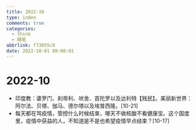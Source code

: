 ```yaml
---
title: 2022-10
type: index
comments: true
categories:
  - think
  - 随笔
abbrlink: f73855c9
date: 2022-10-01 00:00:01
---
```


# 2022-10

+ 印度教：婆罗门、刹帝利、吠舍、首陀罗以及达利特【贱民】。美丽新世界：阿尔法、贝塔、伽马、德尔塔以及埃普西隆。[10-21]
+ 每天都在骂疫情，管控什么时候结束，哪天不做核酸不看健康宝。这个国度里，疫情中获益的人，不知道是不是也希望疫情早点结束？[10-17]
